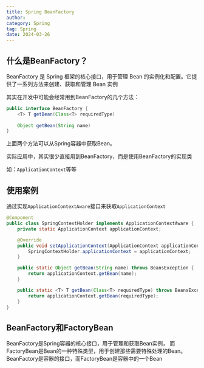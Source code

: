 ```yaml
---
title: Spring BeanFactory
author:
category: Spring
tag: Spring
date: 2024-03-26
---
```


## 什么是BeanFactory？

BeanFactory 是 Spring 框架的核心接口，用于管理 Bean 的实例化和配置。它提供了一系列方法来创建、获取和管理 Bean 实例

其实在开发中可能会经常用到BeanFactory的几个方法：

```java
public interface BeanFactory {
    <T> T getBean(Class<T> requiredType)
    
    Object getBean(String name)
}
```

上面两个方法可以从Spring容器中获取Bean。

实际应用中，其实很少直接用到BeanFactory，而是使用BeanFactory的实现类

如：`ApplicationContext`等等

## 使用案例

通过实现`ApplicationContextAware`接口来获取`ApplicationContext`

```java
@Component
public class SpringContextHolder implements ApplicationContextAware {
    private static ApplicationContext applicationContext;

    @Override
    public void setApplicationContext(ApplicationContext applicationContext) throws BeansException {
        SpringContextHolder.applicationContext = applicationContext;
    }

    public static Object getBean(String name) throws BeansException {
        return applicationContext.getBean(name);
    }

    public static <T> T getBean(Class<T> requiredType) throws BeansException {
        return applicationContext.getBean(requiredType);
    }
}
```

## BeanFactory和FactoryBean

BeanFactory是Spring容器的核心接口，用于管理和获取Bean实例，
而FactoryBean是Bean的一种特殊类型，用于创建那些需要特殊处理的Bean。BeanFactory是容器的接口，而FactoryBean是容器中的一个Bean

